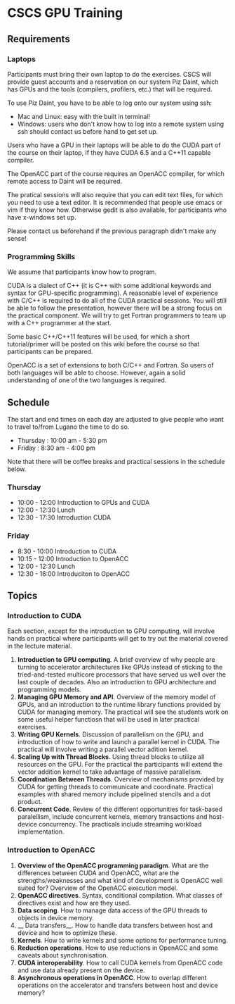 # CSCS GPU Training

## Requirements

### Laptops
Participants must bring their own laptop to do the exercises. CSCS will provide guest accounts and a reservation on our system Piz Daint, which has GPUs and the tools (compilers, profilers, etc.) that will be required.

To use Piz Daint, you have to be able to log onto our system using ssh:
* Mac and Linux: easy with the built in terminal!
* Windows: users who don't know how to log into a remote system using ssh should contact us before hand to get set up.

Users who have a GPU in their laptops will be able to do the CUDA part of the course on their laptop, if they have CUDA 6.5 and a C++11 capable compiler.

The OpenACC part of the course requires an OpenACC compiler, for which remote access to Daint will be required.

The pratical sessions will also require that you can edit text files, for which you need to use a text editor. It is recommended that people use emacs or vim if they know how. Otherwise gedit is also available, for participants who have x-windows set up.

Please contact us beforehand if the previous paragraph didn't make any sense!

### Programming Skills
We assume that participants know how to program.

CUDA is a dialect of C++ (it is C++ with some additional keywords and syntax for GPU-specific programming). A reasonable level of experience with C/C++ is required to do all of the CUDA practical sessions. You will still be able to follow the presentation, however there will be a strong focus on the practical component. We will try to get Fortran programmers to team up with a C++ programmer at the start.

Some basic C++/C++11 features will be used, for which a short tutorial/primer will be posted on this wiki before the course so that participants can be prepared.

OpenACC is a set of extensions to both C/C++ and Fortran. So users of both languages will be able to choose. However, again a solid understanding of one of the two languages is required.

## Schedule

The start and end times on each day are adjusted to give people who want to travel to/from Lugano the time to do so.

- Thursday : 10:00 am - 5:30 pm
- Friday   :  8:30 am - 4:00 pm

Note that there will be coffee breaks and practical sessions in the schedule below.

### Thursday

- 10:00 - 12:00  Introduction to GPUs and CUDA
- 12:00 - 12:30  Lunch
- 12:30 - 17:30  Introduction CUDA

### Friday

-  8:30 - 10:00  Introduction to CUDA
- 10:15 - 12:00  Introduction to OpenACC
- 12:00 - 12:30  Lunch
- 12:30 - 16:00  Introduciton to OpenACC

## Topics

### Introduction to CUDA

Each section, except for the introduction to GPU computing, will involve hands on practical where participants will get to try out the material covered in the lecture material.

1. __Introduction to GPU computing__. A brief overview of why people are turning to accelerator architectures like GPUs instead of sticking to the tried-and-tested multicore processors that have served us well over the last couple of decades. Also an introduction to GPU architecture and programming models.
2. __Managing GPU Memory and API__. Overview of the memory model of GPUs, and an introduction to the runtime library functions provided by CUDA for managing memory. The practical will see the students work on some useful helper functiosn that will be used in later practical exercises.
3. __Writing GPU Kernels__. Discussion of parallelism on the GPU, and introduction of how to write and launch a parallel kernel in CUDA. The practical will involve writing a parallel vector adition kernel.
4. __Scaling Up with Thread Blocks__. Using thread blocks to utilize all resources on the GPU. For the practical the participants will extend the vector addition kernel to take advantage of massive parallelism.
5. __Coordination Between Threads__. Overview of mechanisms provided by CUDA for getting threads to communicate and coordinate. Practical examples with shared memory include pipelined stencils and a dot product.
6. __Concurrent Code__. Review of the different opportunities for task-based paralellism, include concurrent kernels, memory transactions and host-device concurrency. The practicals include streaming workload implementation.


### Introduction to OpenACC

1. __Overview of the OpenACC programming paradigm__. What are the differences between CUDA and OpenACC, what are the strengths/weaknesses and what kind of development is OpenACC well suited for? Overview of the OpenACC execution model.
2. __OpenACC directives__. Syntax, conditional compilation. What classes of directives exist and how are they used.
3. __Data scoping__. How to manage data access of the GPU threads to objects in device memory.
4. __ Data transfers__. How to handle data transfers between host and device and how to optimize these.
5. __Kernels__. How to write kernels and some options for performance tuning.
6. __Reduction operations__. How to use reductions in OpenACC and some caveats about synchronisation. 
7. __CUDA interoperability__. How to call CUDA kernels from OpenACC code and use data already present on the device.
8. __Asynchronous operations in OpenACC__. How to overlap different operations on the accelerator and transfers between host and device memory? 
